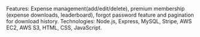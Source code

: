Features: Expense management(add/edit/delete), premium membership (expense downloads, leaderboard), forgot password feature and
pagination for download history.
Technologies: Node.js, Express, MySQL, Stripe, AWS EC2, AWS S3, HTML, CSS, JavaScript.
